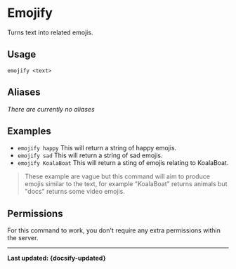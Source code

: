 # Emojify
Turns text into related emojis.

## Usage
`emojify <text>`

## Aliases
*There are currently no aliases*

## Examples
- `emojify happy` This will return a string of happy emojis. 
- `emojify sad` This will return a string of sad emojis.
- `emojify KoalaBoat` This will return a sting of emojis relating to KoalaBoat.

> These example are vague but this command will aim to produce emojis similar to the text, for example "KoalaBoat" returns animals but "docs" returns some video emojis.

## Permissions
For this command to work, you don't require any extra permissions within the server.

----

**Last updated: {docsify-updated}**